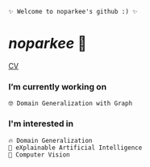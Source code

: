<!--
**noparkee/noparkee** is a ✨ _special_ ✨ repository because its `README.md` (this file) appears on your GitHub profile.

Here are some ideas to get you started:

- 🔭 I’m currently working on ...
- 🌱 I’m currently learning ...
- 👯 I’m looking to collaborate on ...
- 🤔 I’m looking for help with ...
- 💬 Ask me about ...
- 📫 How to reach me: ...
- 😄 Pronouns: ...
- ⚡ Fun fact: ...
-->
```
✨ Welcome to noparkee's github :) ✨
```
# _noparkee_ 🧸
[CV](https://github.com/noparkee/noparkee/blob/main/noparkee_CV.pdf)

### I’m currently working on
```
🤓 Domain Generalization with Graph
```

### I'm interested in 
```
🔥 Domain Generalization
🤖 eXplainable Artificial Intelligence
🎨 Computer Vision
```
